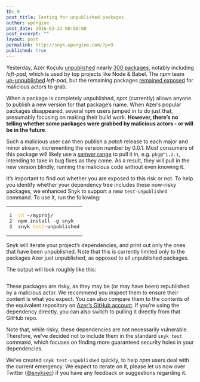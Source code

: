 ```yaml
---
ID: 9
post_title: Testing for unpublished packages
author: wpengine
post_date: 2016-03-22 00:00:00
post_excerpt: ""
layout: post
permalink: http://snyk.wpengine.com/?p=9
published: true
---
```

<p>Yesterday, Azer Koçulu <a href="https://medium.com/@azerbike/i-ve-just-liberated-my-modules-9045c06be67c#.fir4ivq5f">unpublished</a> nearly <a href="https://gist.githubusercontent.com/azer/db27417ee84b5f34a6ea/raw/50ab7ef26dbde2d4ea52318a3590af78b2a21162/gistfile1.txt">300 packages</a>, notably including <em>left-pad</em>, which is used by top projects like Node & Babel. The <em>npm</em> team <a href="https://twitter.com/seldo/status/712414400808755200">un-unpublished</a> <em>left-pad</em>, but the remaining packages <a href="https://medium.com/@sheerun/as-callmevlad-mentioned-on-hackernews-ef571c3fe3f4#.riv8abimk">remained exposed</a> for malicious actors to grab.</p>

<p>When a package is completely unpublished, <em>npm</em> (currently) allows anyone to publish a new version for that package’s name. When Azer’s popular packages disappeared, several npm users jumped in to do just that, presumably focusing on making their build work. <strong>However, there’s no telling whether some packages were grabbed by malicious actors - or will be in the future</strong>.</p>

<p>Such a malicious user can then publish a <em>patch</em> release to each major and minor stream, incrementing the version number by 0.0.1. Most consumers of this package will likely use a <a href="https://docs.npmjs.com/getting-started/semantic-versioning">semver range</a> to pull it in, e.g. <code class="highlighter-rouge">pkg@^1.2.1</code>, intending to take in bug fixes as they come. As a result, they will pull in the new version blindly, running the malicious code without even knowing it.</p>

<p>It’s important to find out whether you are exposed to this risk or not. To help you identify whether your dependency tree includes these now-risky packages, we enhanced Snyk to support a new <code class="highlighter-rouge">test-unpublished</code> command. To use it, run the following:</p>

<div class="highlighter-rouge"><div class="syntax"><table style="border-spacing: 0"><tbody><tr><td class="gutter gl" style="text-align: right"><pre class="lineno">1
2
3</pre></td><td class="code"><pre><span style="color: #f6aa11">cd</span> ~/myproj/
npm install -g snyk
snyk <span style="color: #f6aa11">test</span>-unpublished
</pre></td></tr></tbody></table>
</div>
</div>

<p>Snyk will iterate your project’s dependencies, and print out only the ones that have been unpublished. Note that this is currently limited only to the packages Azer just unpublished, as opposed to all unpublished packages.</p>

<p>The output will look roughly like this:</p>

<p class="u--centered">
<img src="https://res.cloudinary.com/snyk/image/upload/v1458746722/blog-test-unpublished-scnreeshot.png" alt="" />
</p>

<p>These packages are risky, as they may be (or may have been) republished by a malicious actor. We recommend you inspect them to ensure their content is what you expect. You can also compare them to the contents of the equivalent repository on <a href="https://github.com/azer?tab=repositories">Azer’s GitHub account</a>. If you’re using the dependency directly, you can also switch to pulling it directly from that GitHub repo.</p>

<p>Note that, while risky, these dependencies are not necessarily vulnerable. Therefore, we’ve decided not to include them in the standard <code class="highlighter-rouge">snyk test</code> command, which focuses on finding more guaranteed security holes in your dependencies.</p>

<p>We’ve created <code class="highlighter-rouge">snyk test-unpublished</code> quickly, to help <em>npm</em> users deal with the current emergency. We expect to iterate on it, please let us now over Twitter (<a href="https://twitter.com/snyksec">@snyksec</a>) if you have any feedback or suggestions regarding it.</p>